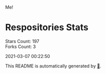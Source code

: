 Me!

# Respositories Stats
Stars Count: 197  
Forks Count: 3

2021-03-07 00:22:50  

This README is automatically generated by [🐰](https://github.com/rnitta/rnitta).
